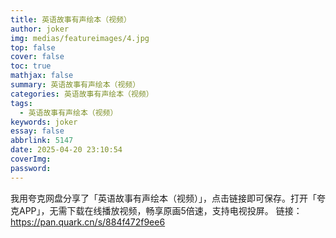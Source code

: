 ```yaml
---
title: 英语故事有声绘本（视频）
author: joker
img: medias/featureimages/4.jpg
top: false
cover: false
toc: true
mathjax: false
summary: 英语故事有声绘本（视频）
categories: 英语故事有声绘本（视频）
tags:
  - 英语故事有声绘本（视频）
keywords: joker
essay: false
abbrlink: 5147
date: 2025-04-20 23:10:54
coverImg:
password:
---
```


我用夸克网盘分享了「英语故事有声绘本（视频）」，点击链接即可保存。打开「夸克APP」，无需下载在线播放视频，畅享原画5倍速，支持电视投屏。
链接：https://pan.quark.cn/s/884f472f9ee6
